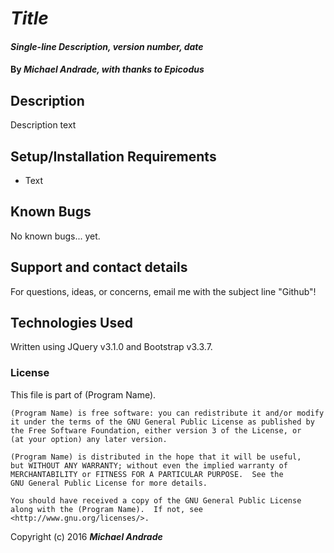 # _Title_

#### _Single-line Description, version number, date_

#### By _Michael Andrade, with thanks to Epicodus_

## Description

Description text

## Setup/Installation Requirements

* Text

## Known Bugs

No known bugs... yet.

## Support and contact details

For questions, ideas, or concerns, email me with the subject line "Github"!

## Technologies Used

Written using JQuery v3.1.0 and Bootstrap v3.3.7.

### License

This file is part of (Program Name).

    (Program Name) is free software: you can redistribute it and/or modify
    it under the terms of the GNU General Public License as published by
    the Free Software Foundation, either version 3 of the License, or
    (at your option) any later version.

    (Program Name) is distributed in the hope that it will be useful,
    but WITHOUT ANY WARRANTY; without even the implied warranty of
    MERCHANTABILITY or FITNESS FOR A PARTICULAR PURPOSE.  See the
    GNU General Public License for more details.

    You should have received a copy of the GNU General Public License
    along with the (Program Name).  If not, see <http://www.gnu.org/licenses/>.

Copyright (c) 2016 **_Michael Andrade_**
